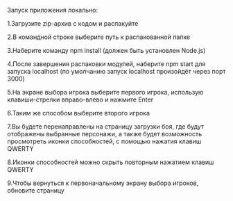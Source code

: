Запуск приложения локально:

1.Загрузите zip-архив с кодом и распакуйте

2.В командной строке выберите путь к распакованной папке

3.Наберите команду npm install (должен быть установлен Node.js)

4.После завершения распаковки модулей, наберите npm start для запуска localhost (по умолчанию запуск localhost произойдёт через порт 3000)

5.На экране выбора игрока выберите первого игрока, использую клавиши-стрелки вправо-влево и нажмите Enter

6.Таким же способом выберите второго игрока

7.Вы будете перенаправлены на страницу загрузки боя, где будут отображены выбранные персонажи, 
  а также будет возможность просмотреть иконки способностей, с помощью нажатия клавиш QWERTY
  
8.Иконки способностей можно скрыть повторным нажатием клавиш QWERTY

9.Чтобы вернуться к первоначальному экрану выбора игроков, обновите страницу
